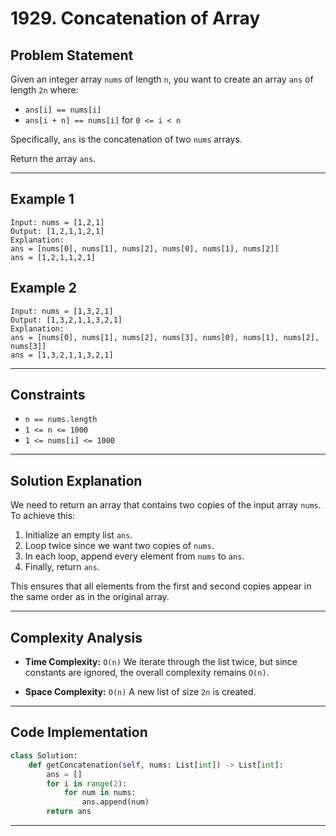 # 1929. Concatenation of Array

## Problem Statement

Given an integer array `nums` of length `n`, you want to create an array `ans` of length `2n` where:

- `ans[i] == nums[i]`
- `ans[i + n] == nums[i]` for `0 <= i < n`

Specifically, `ans` is the concatenation of two `nums` arrays.

Return the array `ans`.

---

## Example 1

```
Input: nums = [1,2,1]
Output: [1,2,1,1,2,1]
Explanation:
ans = [nums[0], nums[1], nums[2], nums[0], nums[1], nums[2]]
ans = [1,2,1,1,2,1]
```

## Example 2

```
Input: nums = [1,3,2,1]
Output: [1,3,2,1,1,3,2,1]
Explanation:
ans = [nums[0], nums[1], nums[2], nums[3], nums[0], nums[1], nums[2], nums[3]]
ans = [1,3,2,1,1,3,2,1]
```

---

## Constraints

- `n == nums.length`
- `1 <= n <= 1000`
- `1 <= nums[i] <= 1000`

---

## Solution Explanation

We need to return an array that contains two copies of the input array `nums`.
To achieve this:

1. Initialize an empty list `ans`.
2. Loop twice since we want two copies of `nums`.
3. In each loop, append every element from `nums` to `ans`.
4. Finally, return `ans`.

This ensures that all elements from the first and second copies appear in the same order as in the original array.

---

## Complexity Analysis

- **Time Complexity:** `O(n)`
  We iterate through the list twice, but since constants are ignored, the overall complexity remains `O(n)`.

- **Space Complexity:** `O(n)`
  A new list of size `2n` is created.

---

## Code Implementation

```python
class Solution:
    def getConcatenation(self, nums: List[int]) -> List[int]:
        ans = []
        for i in range(2):
            for num in nums:
                ans.append(num)
        return ans
```

---
